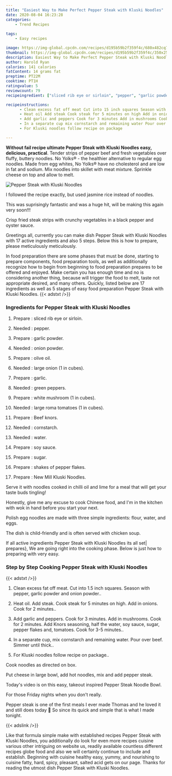 ```yaml
---
title: "Easiest Way to Make Perfect Pepper Steak with Kluski Noodles"
date: 2020-08-04 16:23:28
categories:
    - Trend Recipes
    
tags:
    - Easy recipes

image: https://img-global.cpcdn.com/recipes/d195b59b2f359f4c/680x482cq70/pepper-steak-with-kluski-noodles-recipe-main-photo.jpg
thumbnail: https://img-global.cpcdn.com/recipes/d195b59b2f359f4c/350x250cq70/pepper-steak-with-kluski-noodles-recipe-main-photo.jpg
description: Easiest Way to Make Perfect Pepper Steak with Kluski Noodles with 17 ingredients and 5 stages of easy cooking.
author: Harold Ryan
calories: 141 calories
fatContent: 14 grams fat
preptime: PT22M
cooktime: PT1H
ratingvalue: 5
reviewcount: 79
recipeingredient: ["sliced rib eye or sirloin", "pepper", "garlic powder", "onion powder", "olive oil", "large onion 1 in cubes", "garlic", "green peppers", "white mushroom 1 in cubes", "large roma tomatoes 1 in cubes", "Beef knors", "cornstarch", "water", "soy sauce", "sugar", "shakes of pepper flakes", "New Mill Kluski Noodles"]

recipeinstructions: 
      - Clean excess fat off meat Cut into 15 inch squares Season with pepper garlic powder and onion powder 
      - Heat oil Add steak Cook steak for 5 minutes on high Add in onions Cook for 2 minutes 
      - Add garlic and peppers Cook for 3 minutes Add in mushrooms Cook for 2 minutes Add Knors seasoning half the water soy sauce sugar pepper flakes and tomatoes Cook for 35 minutes 
      - In a separate cup mix cornstarch and remaining water Pour over beef Simmer until thick 
      - For Kluski noodles follow recipe on package

---
```




**Without fail recipe ultimate Pepper Steak with Kluski Noodles easy, delicious, practical**. Tender strips of pepper beef and fresh vegetables over fluffy, buttery noodles. No Yolks® - the healthier alternative to regular egg noodles. Made from egg whites, No Yolks® have no cholesterol and are low in fat and sodium. Mix noodles into skillet with meat mixture. Sprinkle cheese on top and allow to melt.


![Pepper Steak with Kluski Noodles](https://img-global.cpcdn.com/recipes/d195b59b2f359f4c/680x482cq70/pepper-steak-with-kluski-noodles-recipe-main-photo.jpg "Pepper Steak with Kluski Noodles")



I followed the recipe exactly, but used jasmine rice instead of noodles.

This was suprisingly fantastic and was a huge hit, will be making this again very soon!!!

Crisp fried steak strips with crunchy vegetables in a black pepper and oyster sauce.


Greetings all, currently you can make dish Pepper Steak with Kluski Noodles with 17 active ingredients and also 5 steps. Below this is how to prepare, please meticulously meticulously.

In food preparation there are some phases that must be done, starting to prepare components, food preparation tools, as well as additionally recognize how to begin from beginning to food preparation prepares to be offered and enjoyed. Make certain you has enough time and no is considering another thing, because will trigger the food to melt, taste not appropriate desired, and many others. Quickly, listed below are 17 ingredients as well as 5 stages of easy food preparation Pepper Steak with Kluski Noodles.
{{< adstxt />}}

### Ingredients for Pepper Steak with Kluski Noodles


1. Prepare  : sliced rib eye or sirloin.

1. Needed  : pepper.

1. Prepare  : garlic powder.

1. Needed  : onion powder.

1. Prepare  : olive oil.

1. Needed  : large onion (1 in cubes).

1. Prepare  : garlic.

1. Needed  : green peppers.

1. Prepare  : white mushroom (1 in cubes).

1. Needed  : large roma tomatoes (1 in cubes).

1. Prepare  : Beef knors.

1. Needed  : cornstarch.

1. Needed  : water.

1. Prepare  : soy sauce.

1. Prepare  : sugar.

1. Prepare  : shakes of pepper flakes.

1. Prepare  : New Mill Kluski Noodles.


Serve it with noodles cooked in chilli oil and lime for a meal that will get your taste buds tingling!

Honestly, give me any excuse to cook Chinese food, and I&#39;m in the kitchen with wok in hand before you start your next.

Polish egg noodles are made with three simple ingredients: flour, water, and eggs.

The dish is child-friendly and is often served with chicken soup.


If all active ingredients Pepper Steak with Kluski Noodles its all set| prepares}, We are going right into the cooking phase. Below is just how to preparing with very easy.

### Step by Step Cooking Pepper Steak with Kluski Noodles

{{< adstxt />}}


1. Clean excess fat off meat. Cut into 1.5 inch squares. Season with pepper, garlic powder and onion powder..



1. Heat oil. Add steak. Cook steak for 5 minutes on high. Add in onions. Cook for 2 minutes..



1. Add garlic and peppers. Cook for 3 minutes. Add in mushrooms. Cook for 2 minutes. Add Knors seasoning, half the water, soy sauce, sugar, pepper flakes and, tomatoes. Cook for 3-5 minutes..



1. In a separate cup, mix cornstarch and remaining water. Pour over beef. Simmer until thick..



1. For Kluski noodles follow recipe on package..




Cook noodles as directed on box.

Put cheese in large bowl, add hot noodles, mix and add pepper steak.

Today&#39;s video is on this easy, takeout inspired Pepper Steak Noodle Bowl.

For those Friday nights when you don&#39;t really.

Pepper steak is one of the first meals I ever made Thomas and he loved it and still does today 🙂 So since its quick and simple that is what I made tonight.


{{< adslink />}}

Like that formula simple make with established recipes Pepper Steak with Kluski Noodles, you additionally do look for even more recipes cuisine various other intriguing on website us, readily available countless different recipes globe food and also we will certainly continue to include and establish. Beginning with cuisine healthy easy, yummy, and nourishing to cuisine fatty, hard, spicy, pleasant, salted acid gets on our page. Thanks for reading the utmost dish Pepper Steak with Kluski Noodles.
